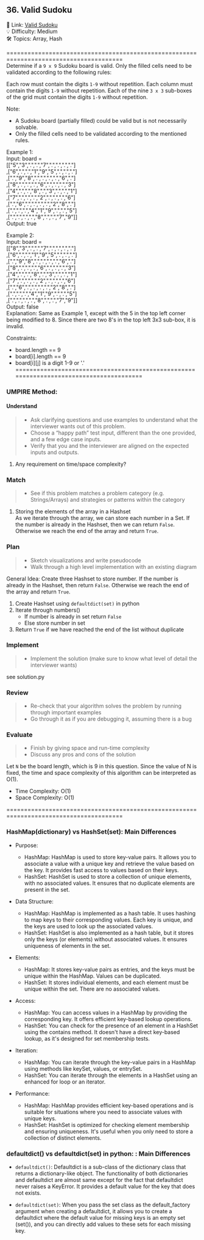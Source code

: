 ## 36. Valid Sudoku

🔗 Link: [Valid Sudoku](https://leetcode.com/problems/valid-sudoku/description/)<br>
💡 Difficulty: Medium<br>
🛠️ Topics: Array, Hash<br>

=======================================================================================<br>
Determine if a `9 x 9` Sudoku board is valid. Only the filled cells need to be validated according to the following rules:

Each row must contain the digits `1-9` without repetition.
Each column must contain the digits `1-9` without repetition.
Each of the nine `3 x 3` sub-boxes of the grid must contain the digits `1-9` without repetition.

Note:

- A Sudoku board (partially filled) could be valid but is not necessarily solvable.
- Only the filled cells need to be validated according to the mentioned rules.

Example 1:<br>
Input: board = <br>
    [["5","3",".",".","7",".",".",".","."]<br>
    ,["6",".",".","1","9","5",".",".","."]<br>
    ,[".","9","8",".",".",".",".","6","."]<br>
    ,["8",".",".",".","6",".",".",".","3"]<br>
    ,["4",".",".","8",".","3",".",".","1"]<br>
    ,["7",".",".",".","2",".",".",".","6"]<br>
    ,[".","6",".",".",".",".","2","8","."]<br>
    ,[".",".",".","4","1","9",".",".","5"]<br>
    ,[".",".",".",".","8",".",".","7","9"]]<br>
Output: true<br>

Example 2:<br>
Input: board = <br>
    [["8","3",".",".","7",".",".",".","."]<br>
    ,["6",".",".","1","9","5",".",".","."]<br>
    ,[".","9","8",".",".",".",".","6","."]<br>
    ,["8",".",".",".","6",".",".",".","3"]<br>
    ,["4",".",".","8",".","3",".",".","1"]<br>
    ,["7",".",".",".","2",".",".",".","6"]<br>
    ,[".","6",".",".",".",".","2","8","."]<br>
    ,[".",".",".","4","1","9",".",".","5"]<br>
    ,[".",".",".",".","8",".",".","7","9"]]<br>
Output: false<br>
Explanation: Same as Example 1, except with the 5 in the top left corner being modified to 8. Since there are two 8's in the top left 3x3 sub-box, it is invalid.<br>

Constraints:<br>
- board.length == 9 
- board[i].length == 9 
- board[i][j] is a digit 1-9 or '.'<br>
=======================================================================================<br>

### UMPIRE Method:

#### Understand

> - Ask clarifying questions and use examples to understand what the interviewer wants out of this problem.
> - Choose a “happy path” test input, different than the one provided, and a few edge case inputs.
> - Verify that you and the interviewer are aligned on the expected inputs and outputs.

1. Any requirement on time/space complexity?

### Match

> - See if this problem matches a problem category (e.g. Strings/Arrays) and strategies or patterns within the category

1. Storing the elements of the array in a Hashset<br>
   As we iterate through the array, we can store each number in a Set. If the number is already in the Hashset, then we can return `False`. Otherwise we reach the end of the array and return `True`.

### Plan

> - Sketch visualizations and write pseudocode
> - Walk through a high level implementation with an existing diagram

General Idea: Create three Hashset to store number. If the number is already in the Hashset, then return `False`. Otherwise we reach the end of the array and return `True`.

1. Create Hashset using `defaultdict(set)` in python
2. Iterate through numbers()
   - If number is already in set return `False`
   - Else store number in set
3. Return `True` if we have reached the end of the list without duplicate

### Implement

> - Implement the solution (make sure to know what level of detail the interviewer wants)

see solution.py

### Review

> - Re-check that your algorithm solves the problem by running through important examples
> - Go through it as if you are debugging it, assuming there is a bug

### Evaluate

> - Finish by giving space and run-time complexity
> - Discuss any pros and cons of the solution

Let `N` be the board length, which is 9 in this question. Since the value of N is fixed, the time and space complexity of this algorithm can be interpreted as O(1).
- Time Complexity: O(1)
- Space Complexity: O(1)


=======================================================================================<br>
### HashMap(dictionary) vs HashSet(set): Main Differences

- Purpose:
    - HashMap: HashMap is used to store key-value pairs. It allows you to associate a value with a unique key and retrieve the value based on the key. It provides fast access to values based on their keys.
    - HashSet: HashSet is used to store a collection of unique elements, with no associated values. It ensures that no duplicate elements are present in the set.

- Data Structure:
    - HashMap: HashMap is implemented as a hash table. It uses hashing to map keys to their corresponding values. Each key is unique, and the keys are used to look up the associated values.
    - HashSet: HashSet is also implemented as a hash table, but it stores only the keys (or elements) without associated values. It ensures uniqueness of elements in the set.

- Elements:
    - HashMap: It stores key-value pairs as entries, and the keys must be unique within the HashMap. Values can be duplicated.
    - HashSet: It stores individual elements, and each element must be unique within the set. There are no associated values.

- Access:
    - HashMap: You can access values in a HashMap by providing the corresponding key. It offers efficient key-based lookup operations.
    - HashSet: You can check for the presence of an element in a HashSet using the contains method. It doesn't have a direct key-based lookup, as it's designed for set membership tests.

- Iteration:
    - HashMap: You can iterate through the key-value pairs in a HashMap using methods like keySet, values, or entrySet.
    - HashSet: You can iterate through the elements in a HashSet using an enhanced for loop or an iterator.

- Performance:
    - HashMap: HashMap provides efficient key-based operations and is suitable for situations where you need to associate values with unique keys.
    - HashSet: HashSet is optimized for checking element membership and ensuring uniqueness. It's useful when you only need to store a collection of distinct elements.

### defaultdict() vs defaultdict(set) in python: : Main Differences
- `defaultdict()`: Defaultdict is a sub-class of the dictionary class that returns a dictionary-like object. The functionality of both dictionaries and defaultdict are almost same except for the fact that defaultdict never raises a KeyError. It provides a default value for the key that does not exists.

- `defaultdict(set)`: When you pass the set class as the default_factory argument when creating a defaultdict, it allows you to create a defaultdict where the default value for missing keys is an empty set (set()), and you can directly add values to these sets for each missing key. 

